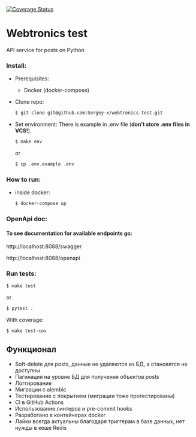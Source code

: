 [![Coverage Status](https://coveralls.io/repos/github/Sergey-x/webtronics-test/badge.svg)](https://coveralls.io/github/Sergey-x/webtronics-test)

Webtronics test
======================

API service for posts on Python

### Install:
* Prerequisites:
    * Docker (docker-compose)

* Clone repo:
    ```bash
    $ git clone git@github.com:Sergey-x/webtronics-test.git
    ```

* Set environment:
    There is example in .env file (**don't store .env files in VCS!**).
    ```bash
    $ make env
    ```
  
    or

    ```bash
    $ cp .env.example .env
    ```

### How to run:
* inside docker:
    ```bash
    $ docker-compose up
    ```

### OpenApi doc:
#### To see documentation for available endpoints go:
http://localhost:8088/swagger

http://localhost:8088/openapi


### Run tests:
```bash
$ make test
```

or 

```bash
$ pytest .
```

With coverage:

```bash
$ make test-cov
```

## Функционал

* Soft-delete для posts, данные не удаляются из БД, а становятся не доступны
* Пагинация на уровне БД для получения объектов posts
* Логгирование
* Миграции с alembic
* Тестирование с покрытием (миграции тоже протестированы)
* CI в GitHub Actions
* Использование линтеров и pre-commit hooks
* Разработано в контейнерах docker
* Лайки всегда актуальны благодаря триггерам в базе данных, нет нужды в кеше Redis